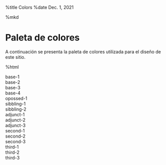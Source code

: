 %title Colors
%date Dec. 1, 2021

%mkd

# Paleta de colores

A continuación se presenta la paleta de colores utilizada para el diseño de este sitio.

%html

<div class="row">
<div class="ten columns" style="background-color: var(--base-1)"></div>
<div class="two columns">base-1</div>
</div>

<div class="row">
<div class="ten columns" style="background-color: var(--base-2)"></div>
<div class="two columns">base-2</div>
</div>

<div class="row">
<div class="ten columns" style="background-color: var(--base-3)"></div>
<div class="two columns">base-3</div>
</div>

<div class="row">
<div class="ten columns" style="background-color: var(--base-4)"></div>
<div class="two columns">base-4</div>
</div>

<div class="row">
<div class="ten columns" style="background-color: var(--opossed-1)"></div>
<div class="two columns">opossed-1</div>
</div>

<div class="row">
<div class="ten columns" style="background-color: var(--sibbling-1)"></div>
<div class="two columns">sibbling-1</div>
</div>

<div class="row">
<div class="ten columns" style="background-color: var(--sibbling-2)"></div>
<div class="two columns">sibbling-2</div>
</div>

<div class="row">
<div class="ten columns" style="background-color: var(--adjunct-1)"></div>
<div class="two columns">adjunct-1</div>
</div>

<div class="row">
<div class="ten columns" style="background-color: var(--adjunct-2)"></div>
<div class="two columns">adjunct-2</div>
</div>

<div class="row">
<div class="ten columns" style="background-color: var(--adjunct-3)"></div>
<div class="two columns">adjunct-3</div>
</div>

<div class="row">
<div class="ten columns" style="background-color: var(--second-1)"></div>
<div class="two columns">second-1</div>
</div>

<div class="row">
<div class="ten columns" style="background-color: var(--second-2)"></div>
<div class="two columns">second-2</div>
</div>

<div class="row">
<div class="ten columns" style="background-color: var(--second-3)"></div>
<div class="two columns">second-3</div>
</div>

<div class="row">
<div class="ten columns" style="background-color: var(--third-1)"></div>
<div class="two columns">third-1</div>
</div>

<div class="row">
<div class="ten columns" style="background-color: var(--third-2)"></div>
<div class="two columns">third-2</div>
</div>

<div class="row">
<div class="ten columns" style="background-color: var(--third-3)"></div>
<div class="two columns">third-3</div>
</div>
